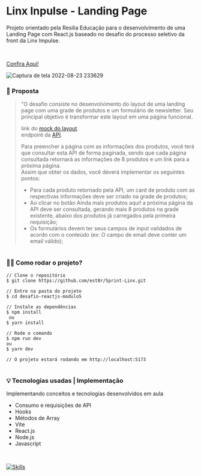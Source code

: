 # Linx Inpulse - Landing Page
Projeto orientado pela Resilia Educação para o desenvolvimento de uma Landing Page com React.js baseado no desafio do processo seletivo da front da Linx Impulse.

<br>

[Confira Aqui!](https://sprint-linx.vercel.app/)

![Captura de tela 2022-08-23 233629](https://user-images.githubusercontent.com/87023023/186305892-614e871f-4644-4ba9-9da8-843c4d26c3e8.png)


### 📍 Proposta

> "O desafio consiste no desenvolvimento do layout de uma landing page com uma grade
de produtos e um formulário de newsletter. Seu principal objetivo é transformar este
layout em uma página funcional. <br>
>
> link do [mock do layout](https://xd.adobe.com/spec/4025e242-a495-4594-71d2-5fd89d774b57-3614/). <br>
> endpoint da [API](https://frontend-intern-challenge-api.iurykrieger.now.sh/products?page=1).
>
> Para preencher a página com as informações dos produtos, você terá que consultar
esta API de forma paginada, sendo que cada página consultada retornará as
informações de 8 produtos e um link para a próxima página.<br>
Assim que obter os dados, você deverá implementar os seguintes pontos:<br>
> - Para cada produto retornado pela API, um card de produto com as respectivas
informações deve ser criado na grade de produtos;<br>
> - Ao clicar no botão Ainda mais produtos aqui! a próxima página da API deve ser
consultada, gerando mais 8 produtos na grade existente, abaixo dos produtos já
carregados pela primeira requisição;<br>
> - Os formulários devem ter seus campos de input validados de acordo com o
conteúdo (ex: O campo de email deve conter um email válido);<br>

#

### 👨‍💻 Como rodar o projeto?
```
// Clone o repositório
$ git clone https://github.com/est8r/Sprint-Linx.git

// Entre na pasta do projeto
$ cd desafio-reactjs-modulo5

// Instale as dependências
$ npm install
 ou
$ yarn install

// Rode o comando
$ npm run dev
ou
$ yarn dev

// O projeto estará rodando em http://localhost:5173
```
#

### 💡 Tecnologias usadas | Implementação

Implementando conceitos e tecnologias desenvolvidos em aula
- Consumo e requisições de API
- Hooks
- Métodos de Array
- Vite
- React.js
- Node.js
- Javascript
<br>
<div>


[![Skills](https://skills.thijs.gg/icons?i=react,javascript,nodejs&theme=light)](https://skills.thijs.gg)
</div>

